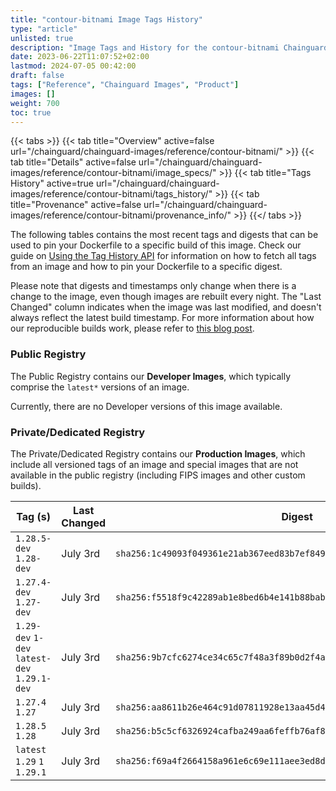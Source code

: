 ```yaml
---
title: "contour-bitnami Image Tags History"
type: "article"
unlisted: true
description: "Image Tags and History for the contour-bitnami Chainguard Image"
date: 2023-06-22T11:07:52+02:00
lastmod: 2024-07-05 00:42:00
draft: false
tags: ["Reference", "Chainguard Images", "Product"]
images: []
weight: 700
toc: true
---
```


{{< tabs >}}
{{< tab title="Overview" active=false url="/chainguard/chainguard-images/reference/contour-bitnami/" >}}
{{< tab title="Details" active=false url="/chainguard/chainguard-images/reference/contour-bitnami/image_specs/" >}}
{{< tab title="Tags History" active=true url="/chainguard/chainguard-images/reference/contour-bitnami/tags_history/" >}}
{{< tab title="Provenance" active=false url="/chainguard/chainguard-images/reference/contour-bitnami/provenance_info/" >}}
{{</ tabs >}}

The following tables contains the most recent tags and digests that can be used to pin your Dockerfile to a specific build of this image. Check our guide on [Using the Tag History API](/chainguard/chainguard-images/using-the-tag-history-api/) for information on how to fetch all tags from an image and how to pin your Dockerfile to a specific digest.

Please note that digests and timestamps only change when there is a change to the image, even though images are rebuilt every night. The "Last Changed" column indicates when the image was last modified, and doesn't always reflect the latest build timestamp. For more information about how our reproducible builds work, please refer to [this blog post](https://www.chainguard.dev/unchained/reproducing-chainguards-reproducible-image-builds).

### Public Registry
The Public Registry contains our **Developer Images**, which typically comprise the `latest*` versions of an image.

Currently, there are no Developer versions of this image available.

### Private/Dedicated Registry
The Private/Dedicated Registry contains our **Production Images**, which include all versioned tags of an image and special images that are not available in the public registry (including FIPS images and other custom builds).

| Tag (s)                                       | Last Changed | Digest                                                                    |
|-----------------------------------------------|--------------|---------------------------------------------------------------------------|
|  `1.28.5-dev` `1.28-dev`                      | July 3rd     | `sha256:1c49093f049361e21ab367eed83b7ef849cbb263121736e6a0368a240fcd23b1` |
|  `1.27.4-dev` `1.27-dev`                      | July 3rd     | `sha256:f5518f9c42289ab1e8bed6b4e141b88bab88189463a8b187312409e9cef87160` |
|  `1.29-dev` `1-dev` `latest-dev` `1.29.1-dev` | July 3rd     | `sha256:9b7cfc6274ce34c65c7f48a3f89b0d2f4a8ee4e3e6f0a6ee16d960aabf6a6996` |
|  `1.27.4` `1.27`                              | July 3rd     | `sha256:aa8611b26e464c91d07811928e13aa45d4b8ac5d814d231258120cd862d805f4` |
|  `1.28.5` `1.28`                              | July 3rd     | `sha256:b5c5cf6326924cafba249aa6feffb76af8159b33309d33d792788fdd540fc984` |
|  `latest` `1.29` `1` `1.29.1`                 | July 3rd     | `sha256:f69a4f2664158a961e6c69e111aee3ed8dde4ed32f4257f5962e0dab81e55d41` |

